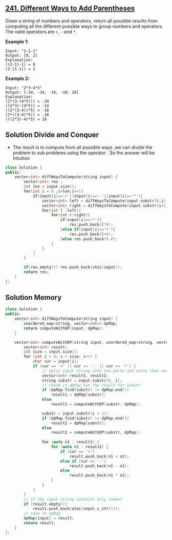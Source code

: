 ## [241. Different Ways to Add Parentheses](https://leetcode-cn.com/problems/different-ways-to-add-parentheses/)

Given a string of numbers and operators, return all possible results from computing all the different possible ways to group numbers and operators. The valid operators are `+`, `-` and `*`.

**Example 1:**

```
Input: "2-1-1"
Output: [0, 2]
Explanation: 
((2-1)-1) = 0 
(2-(1-1)) = 2
```

**Example 2:**

```
Input: "2*3-4*5"
Output: [-34, -14, -10, -10, 10]
Explanation: 
(2*(3-(4*5))) = -34 
((2*3)-(4*5)) = -14 
((2*(3-4))*5) = -10 
(2*((3-4)*5)) = -10 
(((2*3)-4)*5) = 10
```

## Solution Divide and Conquer

* The result is  to compute from all possible ways ,we can divide the problem to sub problems using the operator . So the answer will be  intuition

```c++
class Solution {
public:
    vector<int> diffWaysToCompute(string input) {
        vector<int> res ;
        int len = input.size();
        for(int i = 0 ;i<len;i++){
            if(input[i]=='+'||input[i]=='-'||input[i]=='*'){
                vector<int> left = diffWaysToCompute(input.substr(0,i));
                vector<int> right = diffWaysToCompute(input.substr(i+1));
                for(int l :left){
                    for(int r:right){
                        if(input[i]=='*'){
                            res.push_back(l*r);       
                        }else if(input[i]=='+'){
                            res.push_back(l+r);
                        }else res.push_back(l-r);
                    }
                }
            }
        }

        if(res.empty()) res.push_back(stoi(input));
        return res;
    }
};
```

## Solution Memory

```c++
class Solution {
public:
	vector<int> diffWaysToCompute(string input) {
		unordered_map<string, vector<int>> dpMap;
		return computeWithDP(input, dpMap);
	}

	vector<int> computeWithDP(string input, unordered_map<string, vector<int>> &dpMap) {
		vector<int> result;
		int size = input.size();
		for (int i = 0; i < size; i++) {
			char cur = input[i];
			if (cur == '+' || cur == '-' || cur == '*') {
				// Split input string into two parts and solve them recursively
				vector<int> result1, result2;
				string substr = input.substr(0, i);
				// check if dpMap has the result for substr
				if (dpMap.find(substr) != dpMap.end())
					result1 = dpMap[substr];
				else
					result1 = computeWithDP(substr, dpMap);

				substr = input.substr(i + 1);
				if (dpMap.find(substr) != dpMap.end())
					result2 = dpMap[substr];
				else
					result2 = computeWithDP(substr, dpMap);
				
				for (auto n1 : result1) {
					for (auto n2 : result2) {
						if (cur == '+')
							result.push_back(n1 + n2);
						else if (cur == '-')
							result.push_back(n1 - n2);
						else
							result.push_back(n1 * n2);
					}
				}
			}
		}
		// if the input string contains only number
		if (result.empty())
			result.push_back(atoi(input.c_str()));
		// save to dpMap
		dpMap[input] = result;
		return result;
	}
};
```

